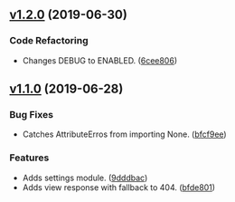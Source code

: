 <a name="v1.2.0"></a>
## [v1.2.0](https://github.com/alexseitsinger/django-restricted-paths/compare/v1.1.0...v1.2.0) (2019-06-30)

### Code Refactoring
- Changes DEBUG to ENABLED. ([6cee806](https://github.com/alexseitsinger/django-restricted-paths/commit/6cee8064304f5a627efb6422bbdb8790571520dd))


<a name="v1.1.0"></a>
## [v1.1.0](https://github.com/alexseitsinger/django-restricted-paths/compare/1e4e70fb2d78e299ea2af932608a01a3eea79c3d...v1.1.0) (2019-06-28)

### Bug Fixes
- Catches AttributeErros from importing None. ([bfcf9ee](https://github.com/alexseitsinger/django-restricted-paths/commit/bfcf9eef419834a99b84820029eaff0bd08fe029))

### Features
- Adds settings module. ([9dddbac](https://github.com/alexseitsinger/django-restricted-paths/commit/9dddbac9d12cea221d53292e51fc6ae50f8dc931))
- Adds view response with fallback to 404. ([bfde801](https://github.com/alexseitsinger/django-restricted-paths/commit/bfde80130c1fd9b1fa0e16fe5322e5cae2bdd1c3))


